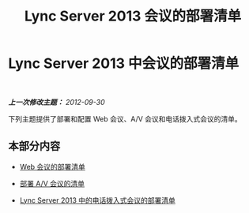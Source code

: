 ﻿---
title: Lync Server 2013 会议的部署清单
TOCTitle: 会议的部署清单
ms:assetid: ee0ee939-6b78-4371-b39d-d09a27375601
ms:mtpsurl: https://technet.microsoft.com/zh-cn/library/JJ205362(v=OCS.15)
ms:contentKeyID: 49314657
ms.date: 05/19/2016
mtps_version: v=OCS.15
ms.translationtype: HT
---

# Lync Server 2013 中会议的部署清单

 

_**上一次修改主题：** 2012-09-30_

下列主题提供了部署和配置 Web 会议、A/V 会议和电话拨入式会议的清单。

## 本部分内容

  - [Web 会议的部署清单](lync-server-2013-deployment-checklist-for-web-conferencing.md)

  - [部署 A/V 会议的清单](lync-server-2013-deployment-checklist-for-a-v-conferencing.md)

  - [Lync Server 2013 中的电话拨入式会议的部署清单](lync-server-2013-deployment-checklist-for-dial-in-conferencing.md)

